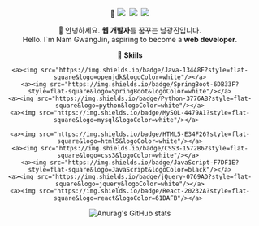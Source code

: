 <div align="center">

🧑 <a href="mailto:n45202605@gmail.com"><img src="https://img.shields.io/badge/Gmail-EA4335?style=flat-square&logo=gmail&logoColor=white"/></a>&nbsp;
    <a href="https://www.notion.so/Nam-Gwang-Jin-a645c5daae724676bf8151704556ec59"><img src="https://img.shields.io/badge/Notion-000000?style=flat-square&logo=notion&logoColor=white"/></a>&nbsp;
    <a href="https://memoir-of-developer.tistory.com/"><img src="https://img.shields.io/badge/BLOG-FF4785?style=flat-square&logo=tistory&logoColor=white"/></a>

🙌 안녕하세요. **웹 개발자**를 꿈꾸는 남광진입니다.<br>
    Hello. I`m Nam GwangJin, aspiring to become a **web developer**.

💪  **Skiils**

    <a><img src="https://img.shields.io/badge/Java-13448F?style=flat-square&logo=openjdk&logoColor=white"/></a>
    <a><img src="https://img.shields.io/badge/SpringBoot-6DB33F?style=flat-square&logo=SpringBoot&logoColor=white"/></a>
    <a><img src="https://img.shields.io/badge/Python-3776AB?style=flat-square&logo=python&logoColor=white"/></a>
    <a><img src="https://img.shields.io/badge/MySQL-4479A1?style=flat-square&logo=mysql&logoColor=white"/></a>  
    
    <a><img src="https://img.shields.io/badge/HTML5-E34F26?style=flat-square&logo=html5&logoColor=white"/></a>
    <a><img src="https://img.shields.io/badge/CSS3-1572B6?style=flat-square&logo=css3&logoColor=white"/></a> 
    <a><img src="https://img.shields.io/badge/JavaScript-F7DF1E?style=flat-square&logo=JavaScript&logoColor=black"/></a>
    <a><img src="https://img.shields.io/badge/jQuery-0769AD?style=flat-square&logo=jquery&logoColor=white"/></a>
    <a><img src="https://img.shields.io/badge/React-20232A?style=flat-square&logo=react&logoColor=61DAFB"/></a> 
    
![Anurag's GitHub stats](https://github-readme-stats.vercel.app/api?username=NamGwangJin&show_icons=true&theme=dark)


</div>
